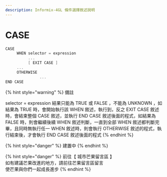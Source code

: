 ```yaml
---
description: Informix-4GL 條件選擇敘述說明
---
```


# CASE

```objectivec
CASE
     WHEN selector = expression
          ...
          [ EXIT CASE ]
     ...
     OTHERWISE
               ...
END CASE
```

{% hint style="warning" %}
備註

selector = expression  結果只能為  TRUE  或  FALSE  ，不能為  UNKNOWN  ，如結果為  TRUE  時，會開始執行該  WHEN  敘述，執行到，反之  EXIT CASE  敘述時，會結束整個  CASE  敘述，並執行  END CASE 敘述後面的程式，如結果為  FALSE  時，則會繼續後續  WHEN  敘述判斷，一直到全部  WHEN  敘述都判斷完畢，且同時無執行任一  WHEN  敘述時，則會執行  OTHERWISE  敘述的程式，執行結束後，才會執行  END CASE 敘述後面的程式
{% endhint %}

{% hint style="danger" %}
建置中
{% endhint %}

{% hint style="danger" %}
前往【 城市芒果留言區 】  
如有建議芒果改進的地方，請前往芒果留言區留言  
使芒果與你們一起成長進步
{% endhint %}

